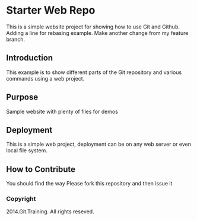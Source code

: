 # Starter Web Repo

This is a simple website project for showing how to use Git and Github.
Adding a line for rebasing example. Make another change from my feature branch.

## Introduction

This example is to show different parts of the Git repository and various commands using a web project.

## Purpose

Sample website with plenty of files for demos

## Deployment

This is a simple web project, deployment can be on any web server or even local file system.

## How to Contribute

You should find the way
Please fork this repository and then issue it

### Copyright

2014.Git.Training. All rights reseved.
